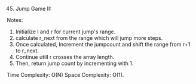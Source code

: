 45. Jump Game II:

Notes:
1. Initialize l and r for current jump's range. 
2. calculate r_next  from the range which will jump more steps.
3.  Once calculated, Increment the jumpcount and shift the range from r+1 to r_next.
4.  Continue utill r crosses the array length.
5.  Then, return jump count by incrementing with 1.

Time Complexity: O(N)
Space Complexity: O(1).
